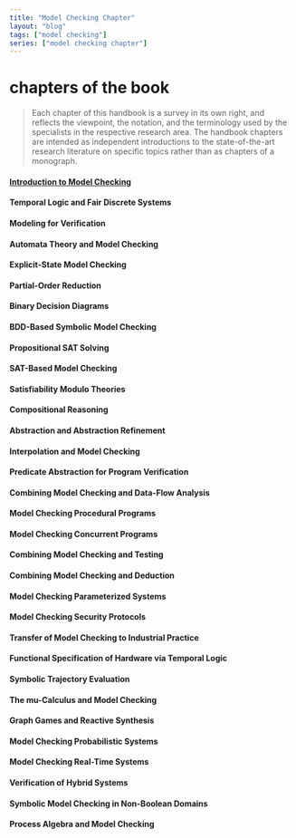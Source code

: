 ```yaml
---
title: "Model Checking Chapter"
layout: "blog"
tags: ["model checking"]
series: ["model checking chapter"]
---
```


# chapters of the book

> Each chapter of this handbook is a survey in its own right, and reflects the viewpoint, the notation, and the terminology used by the specialists in the respective research area. The handbook chapters are intended as independent introductions to the state-of-the-art research literature on specific topics rather than as chapters of a monograph.  



#### [Introduction to Model Checking](../modelchecking/ch1_Intro.md)

#### Temporal Logic and Fair Discrete Systems

#### Modeling for Verification


#### Automata Theory and Model Checking


#### Explicit-State Model Checking
#### Partial-Order Reduction
#### Binary Decision Diagrams
#### BDD-Based Symbolic Model Checking
#### Propositional SAT Solving
#### SAT-Based Model Checking
#### Satisfiability Modulo Theories
#### Compositional Reasoning
#### Abstraction and Abstraction Refinement
#### Interpolation and Model Checking
#### Predicate Abstraction for Program Verification
#### Combining Model Checking and Data-Flow Analysis
#### Model Checking Procedural Programs
#### Model Checking Concurrent Programs
#### Combining Model Checking and Testing
#### Combining Model Checking and Deduction
#### Model Checking Parameterized Systems
#### Model Checking Security Protocols
#### Transfer of Model Checking to Industrial Practice
#### Functional Specification of Hardware via Temporal Logic
#### Symbolic Trajectory Evaluation
#### The mu-Calculus and Model Checking
#### Graph Games and Reactive Synthesis
#### Model Checking Probabilistic Systems
#### Model Checking Real-Time Systems
#### Verification of Hybrid Systems
#### Symbolic Model Checking in Non-Boolean Domains

#### Process Algebra and Model Checking  